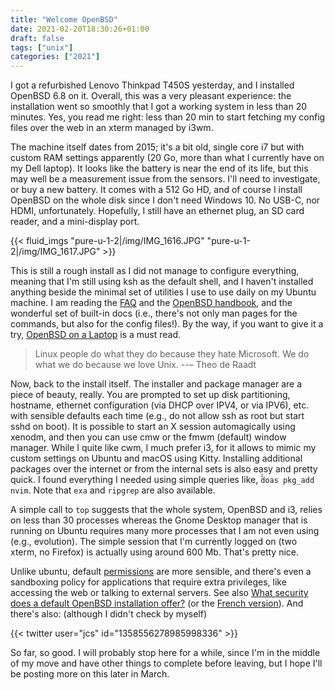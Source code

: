 ```yaml
---
title: "Welcome OpenBSD"
date: 2021-02-20T18:30:26+01:00
draft: false
tags: ["unix"]
categories: ["2021"]
---
```


I got a refurbished Lenovo Thinkpad T450S yesterday, and I installed OpenBSD 6.8 on it. Overall, this was a very pleasant experience: the installation went so smoothly that I got a working system in less than 20 minutes. Yes, you read me right: less than 20 min to start fetching my config files over the web in an xterm managed by i3wm.

The machine itself dates from 2015; it's a bit old, single core i7 but with custom RAM settings apparently (20 Go, more than what I currently have on my Dell laptop). It looks like the battery is near the end of its life, but this may well be a measurement issue from the sensors. I'll need to investigate, or buy a new battery. It comes with a 512 Go HD, and of course I install OpenBSD on the whole disk since I don't need Windows 10. No USB-C, nor HDMI, unfortunately. Hopefully, I still have an ethernet plug, an SD card reader, and a mini-display port.

{{< fluid_imgs "pure-u-1-2|/img/IMG_1616.JPG"
               "pure-u-1-2|/img/IMG_1617.JPG" >}}

This is still a rough install as I did not manage to configure everything, meaning that I'm still using ksh as the default shell, and I haven't installed anything beside the minimal set of utilities I use to use daily on my Ubuntu machine. I am reading the [FAQ](https://www.openbsd.org/faq/) and the [OpenBSD handbook](https://www.openbsdhandbook.com/), and the wonderful set of built-in docs (i.e., there's not only man pages for the commands, but also for the config files!). By the way, if you want to give it a try, [OpenBSD on a Laptop](https://www.c0ffee.net/blog/openbsd-on-a-laptop/) is a must read.

> Linux people do what they do because they hate Microsoft. We do what we do because we love Unix. --– Theo de Raadt

Now, back to the install itself. The installer and package manager are a piece of beauty, really. You are prompted to set up disk partitioning, hostname, ethernet configuration (via DHCP over IPV4, or via IPV6), etc. with sensible defaults each time (e.g., do not allow ssh as root but start sshd on boot). It is possible to start an X session automagically using xenodm, and then you can use cmw or the fmwm (default) window manager. While I quite like cwm, I much prefer i3, for it allows to mimic my custom settings on Ubuntu and macOS using Kitty. Installing additional packages over the internet or from the internal sets is also easy and pretty quick. I found everything I needed using simple queries like, ̀̀`doas pkg_add nvim`. Note that `exa` and `ripgrep` are also available.

A simple call to `top` suggests that the whole system, OpenBSD and i3, relies on less than 30 processes whereas the Gnome Desktop manager that is running on Ubuntu requires many more processes that I am not even using (e.g., evolution). The simple session that I'm currently logged on (two xterm, no Firefox) is actually using around 600 Mb. That's pretty nice.

Unlike ubuntu, default [permissions](/post/christmas-admin-on-ubuntu/) are more sensible, and there's even a sandboxing policy for applications that require extra privileges, like accessing the web or talking to external servers. See also [What security does a default OpenBSD installation offer?](https://dataswamp.org/~solene/2021-02-14-openbsd-default-security.html) (or the [French version](https://dataswamp.org/~solene/2021-01-04-pourquoi-openbsd.html)). And there's also: (although I didn't check by myself)

{{< twitter user="jcs" id="1358556278985998336" >}}

So far, so good. I will probably stop here for a while, since I'm in the middle of my move and have other things to complete before leaving, but I hope I'll be posting more on this later in March.
